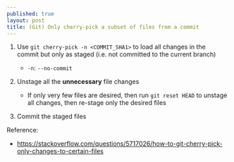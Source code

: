 ```yaml
---
published: true
layout: post
title: (Git) Only cherry-pick a subset of files from a commit
---
```


1.  Use `git cherry-pick -n <COMMIT_SHA1>` to load all changes in the commit but only as staged
    (i.e. not committed to the current branch)
    - `-n`: `--no-commit`

2.  Unstage all the **unnecessary** file changes
    - If only very few files are desired, then run `git reset HEAD` to unstage all changes,
      then re-stage only the desired files

3.  Commit the staged files


Reference:
- <https://stackoverflow.com/questions/5717026/how-to-git-cherry-pick-only-changes-to-certain-files>
